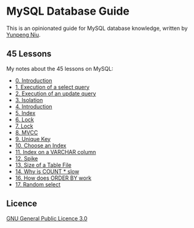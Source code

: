 # MySQL Database Guide

This is an opinionated guide for MySQL database knowledge, written by [Yunpeng Niu](https://yunpengn.github.io/).

## 45 Lessons

My notes about the 45 lessons on MySQL:

- [0. Introduction](lessons_45/00_intro.md)
- [1. Execution of a select query](lessons_45/01_exec_select.md)
- [2. Execution of an update query](lessons_45/02_exec_update.md)
- [3. Isolation](lessons_45/03_isolation.md)
- [4. Introduction](lessons_45/04_index.md)
- [5. Index](lessons_45/05_index.md)
- [6. Lock](lessons_45/06_lock.md)
- [7. Lock](lessons_45/07_lock.md)
- [8. MVCC](lessons_45/08_mvcc.md)
- [9. Unique Key](lessons_45/09_unique_key.md)
- [10. Choose an Index](lessons_45/10_select_index.md)
- [11. Index on a VARCHAR column](lessons_45/11_varchar_index.md)
- [12. Spike](lessons_45/12_spike.md)
- [13. Size of a Table File](lessons_45/13_table_file_size.md)
- [14. Why is COUNT * slow](lessons_45/14_count.md)
- [16. How does ORDER BY work](lessons_45/16_order_by.md)
- [17. Random select](lessons_45/17_random_select.md)

## Licence

[GNU General Public Licence 3.0](LICENSE)
